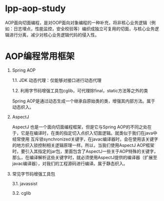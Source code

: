 # lpp-aop-study
AOP面向切面编程，是对OOP面向对象编程的一种补充，将非核心业务逻辑（例如：日志埋点，性能监控，安全校验等）编织成独立可复用的切面，与核心业务逻辑进行分离，减少对核心业务逻辑代码的侵入性。

# AOP编程常用框架
1. Spring AOP
   
   1.1. JDK 动态代理：仅能够对接口进行动态代理
   
   1.2. 利用字节码增强工具包cglib，可代理除final，static方法等之外的类
   
   Spring AOP是通过动态生成一个继承自原始类的类，增强其内部方法。属于动态织入。

2. AspectJ
  
   AspectJ 也是一个面向切面编程框架，但是它与Spring AOP的不同之处在于，它是在编译时，在类的指定切入点织入切面逻辑。就类似于我们在java中经常使用
   互斥锁synchronized关键字，在javac编译器时，会在使用该关键字的地方织入锁控制相关逻辑原理一样。所以，当我们使用AspectJ AOP框架时，要引入其指定的jar包，里面包含了AspectJ一些关于AOP特殊的关键字，那么，在编译解析这些关键字时，就必须使用AspectJ提供的编译器（扩展至javac编译器），对我们的工程源码进行编译。属于静态织入。
   
3. 常见字节码增强工具包
   
   3.1. javassist
   
   3.2. cglib
  

